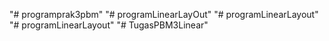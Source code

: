 "# programprak3pbm" 
"# programLinearLayOut" 
"# programLinearLayout" 
"# programLinearLayout" 
"# TugasPBM3Linear" 
